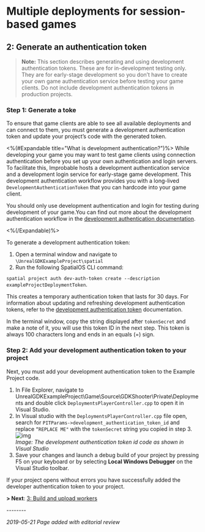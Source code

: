 # Multiple deployments for session-based games
## 2: Generate an authentication token

>**Note:** This section describes generating and using development authentication tokens. These are for in-development testing only. They are for early-stage development so you don’t have to create your own game authentication service before testing your game clients. Do not include development authentication tokens in production projects. 

### Step 1: Generate a toke
To ensure that game clients are able to see all available deployments and can connect to them, you must generate a development authentication token and update your project’s code with the generated token. 

<%(#Expandable title="What is development authentication?")%>
While developing your game you may want to test game clients using connection authentication before you set up your own authentication and login servers. To facilitate this, Improbable hosts a development authentication service and a development login service for early-stage game development. This development authentication workflow provides you with a long-lived `DevelopmentAuthenticationToken` that you can hardcode into your game client.

You should only use development authentication and login for testing during development of your game.You can find out more about the development authentication workflow in the [development authentication documentation](https://docs.improbable.io/reference/latest/shared/auth/development-authentication). 

<%(/Expandable)%>

To generate a development authentication token: 

1. Open a terminal window and navigate to `\UnrealGDKExampleProject\spatial`
2. Run the following SpatialOS CLI command: 

`spatial project auth dev-auth-token create --description exampleProjectDeploymentToken`. 

This creates a temporary authentication token that lasts for 30 days. For information about updating and refreshing development authentication tokens, refer to the [development authentication token](https://docs.improbable.io/reference/Latest/shared/auth/development-authentication) documentation. 

In the terminal window, copy the string displayed after `tokenSecret` and make a note of it, you will use this token ID in the next step. This token is always 100 characters long and ends in an equals (=) sign.

### Step 2: Add your development authentication token to your project

Next, you must add your development authentication token to the Example Project code.

1. In File Explorer, navigate to UnrealGDKExampleProject\Game\Source\GDKShooter\Private\Deployments and double click `DeploymentsPlayerController.cpp` to open it in Visual Studio.
1. In Visual studio with the  `DeploymentsPlayerController.cpp` file open, search for `PITParams->development_authentication_token_id` and replace `“REPLACE ME"` with the `tokenSecret` string you copied in step 3. <br/>
![img]({{assetRoot}}assets/deployment-manager/deploymentmgr-token.png)<br/>
_Image: The development authentication token id code as shown in Visual Studio_ <br/>
1. Save your changes and launch a debug build of your project by pressing F5 on your keyboard or by selecting **Local Windows Debugger** on the Visual Studio toolbar. 

If your project opens without errors you have successfully added the developer authentication token to your project. 

**> Next**: [3: Build and upload workers]({{urlRoot}}/content/tutorials/deployment-manager/tutorial-deploymentmgr-workers)

--------<br/>

_2019-05-21 Page added with editorial review_